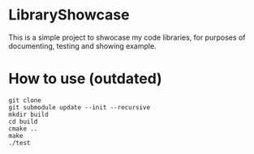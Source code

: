 # LibraryShowcase

This is a simple project to shwocase my code libraries, for purposes of documenting, testing and showing example.

# How to use (outdated)

```
git clone
git submodule update --init --recursive
mkdir build
cd build
cmake ..
make
./test
```
